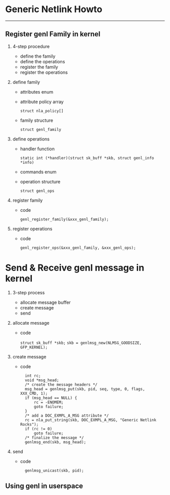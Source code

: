 Generic Netlink Howto
=====================

----------

Register genl Family in kernel
------------------------------


1. 4-step procedure
    * define the family
    * define the operations
    * register the family
    * register the operations

2. define family
    * attributes enum
    * attribute policy array

        `struct nla_policy[]`

    * family structure

        `struct genl_family`

3. define operations
    * handler function

        `static int (*handler)(struct sk_buff *skb, struct genl_info *info)`

    * commands enum
    * operation structure

        `struct genl_ops`

4. register family
    * code

        `genl_register_family(&xxx_genl_family);`

5. register operations
    * code

        `genl_register_ops(&xxx_genl_family, &xxx_genl_ops);`


Send & Receive genl message in kernel
=====================================

1. 3-step process
    * allocate message buffer
    * create message
    * send

2. allocate message
    * code

        `struct sk_buff *skb;`
        `skb = genlmsg_new(NLMSG_GOODSIZE, GFP_KERNEL);`

3. create message
    * code

            int rc;
            void *msg_head;
            /* create the message headers */
            msg_head = genlmsg_put(skb, pid, seq, type, 0, flags, XXX_CMD, 1);
            if (msg_head == NULL) {
                rc = -ENOMEM;
                goto failure;
            }
            /* add a DOC_EXMPL_A_MSG attribute */
            rc = nla_put_string(skb, DOC_EXMPL_A_MSG, "Generic Netlink Rocks");
            if (rc != 0)
                goto failure;
            /* finalize the message */
            genlmsg_end(skb, msg_head);
    

4. send
    * code

            genlmsg_unicast(skb, pid);
  

Using genl in userspace
-----------------------
